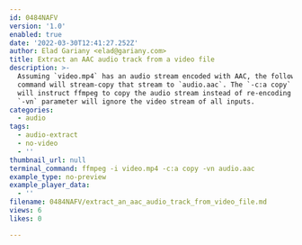 ```yaml
---
id: 0484NAFV
version: '1.0'
enabled: true
date: '2022-03-30T12:41:27.252Z'
author: Elad Gariany <elad@gariany.com>
title: Extract an AAC audio track from a video file
description: >-
  Assuming `video.mp4` has an audio stream encoded with AAC, the following
  command will stream-copy that stream to `audio.aac`. The `-c:a copy` parameter
  will instruct ffmpeg to copy the audio stream instead of re-encoding it. The
  `-vn` parameter will ignore the video stream of all inputs.
categories:
  - audio
tags:
  - audio-extract
  - no-video
  - ''
thumbnail_url: null
terminal_command: ffmpeg -i video.mp4 -c:a copy -vn audio.aac
example_type: no-preview
example_player_data:
  - ''
filename: 0484NAFV/extract_an_aac_audio_track_from_video_file.md
views: 6
likes: 0

---
```


